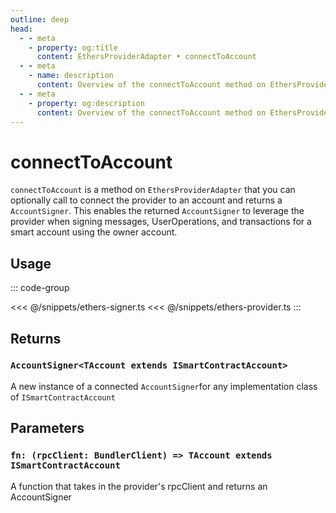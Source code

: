 ```yaml
---
outline: deep
head:
  - - meta
    - property: og:title
      content: EthersProviderAdapter • connectToAccount
  - - meta
    - name: description
      content: Overview of the connectToAccount method on EthersProviderAdapter in aa-ethers
  - - meta
    - property: og:description
      content: Overview of the connectToAccount method on EthersProviderAdapter in aa-ethers
---
```


# connectToAccount

`connectToAccount` is a method on `EthersProviderAdapter` that you can optionally call to connect the provider to an account and returns a `AccountSigner`. This enables the returned `AccountSigner` to leverage the provider when signing messages, UserOperations, and transactions for a smart account using the owner account.

## Usage

::: code-group

<<< @/snippets/ethers-signer.ts
<<< @/snippets/ethers-provider.ts
:::

## Returns

### `AccountSigner<TAccount extends ISmartContractAccount>`

A new instance of a connected `AccountSigner`for any implementation class of `ISmartContractAccount`

## Parameters

### `fn: (rpcClient: BundlerClient) => TAccount extends ISmartContractAccount`

A function that takes in the provider's rpcClient and returns an AccountSigner

